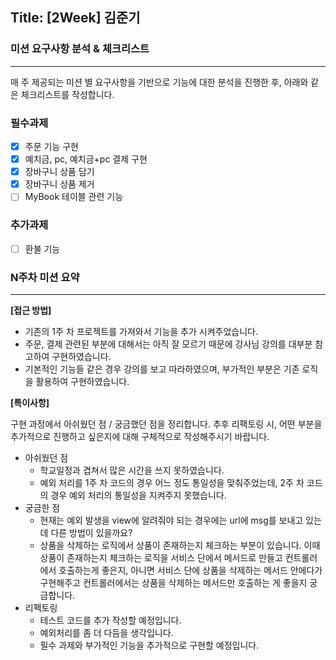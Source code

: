 ## **Title: [2Week] 김준기**

### **미션 요구사항 분석 & 체크리스트**

---

매 주 제공되는 미션 별 요구사항을 기반으로 기능에 대한 분석을 진행한 후, 아래와 같은 체크리스트를 작성합니다.

### **필수과제**

- [x]  주문 기능 구현
- [x]  예치금, pc, 예치금+pc 결제 구현
- [x]  장바구니 상품 담기
- [x]  장바구니 상품 제거
- [ ]  MyBook 테이블 관련 기능

### **추가과제**

- [ ]  환불 기능

### **N주차 미션 요약**

---

**[접근 방법]**

- 기존의 1주 차 프로젝트를 가져와서 기능을 추가 시켜주었습니다.
- 주문, 결제 관련된 부분에 대해서는 아직 잘 모르기 때문에 강사님 강의를 대부분 참고하여 구현하였습니다.
- 기본적인 기능들 같은 경우 강의를 보고 따라하였으며, 부가적인 부분은 기존 로직을 활용하여 구현하였습니다.

**[특이사항]**

구현 과정에서 아쉬웠던 점 / 궁금했던 점을 정리합니다. 추후 리팩토링 시, 어떤 부분을 추가적으로 진행하고 싶은지에 대해 구체적으로 작성해주시기 바랍니다.

- 아쉬웠던 점
    - 학교일정과 겹쳐서 많은 시간을 쓰지 못하였습니다.
    - 예외 처리를 1주 차 코드의 경우 어느 정도 통일성을 맞춰주었는데, 2주 차 코드의 경우 예외 처리의 통일성을 지켜주지 못했습니다.
- 궁금한 점
    - 현재는 예외 발생을 view에 알려줘야 되는 경우에는 url에 msg를 보내고 있는데 다른 방법이 있을까요?
    - 상품을 삭제하는 로직에서 상품이 존재하는지 체크하는 부분이 있습니다. 이때 상품이 존재하는지 체크하는 로직을 서비스 단에서 메서드로 만들고 컨트롤러에서 호출하는게 좋은지, 아니면 서비스 단에 상품을 삭제하는 메서드 안에다가 구현해주고 컨트롤러에서는 상품을 삭제하는 메서드만 호출하는 게 좋을지 궁금합니다.
- 리펙토링
    - 테스트 코드를 추가 작성할 예정입니다.
    - 예외처리를 좀 더 다듬을 생각입니다.
    - 필수 과제와 부가적인 기능을 추가적으로 구현할 예정입니다.

